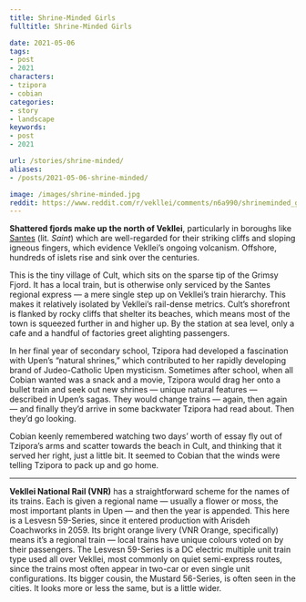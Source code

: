 ```yaml
---
title: Shrine-Minded Girls
fulltitle: Shrine-Minded Girls

date: 2021-05-06
tags:
- post
- 2021
characters:
- tzipora
- cobian
categories:
- story
- landscape
keywords:
- post
- 2021

url: /stories/shrine-minded/
aliases:
- /posts/2021-05-06-shrine-minded/

image: /images/shrine-minded.jpg
reddit: https://www.reddit.com/r/vekllei/comments/n6a990/shrineminded_girls/
---
```

**Shattered fjords make up the north of Vekllei**, particularly in boroughs like [Santes](/factbook/landscape/boroughs/santes/) (lit. *Saint*) which are well-regarded for their striking cliffs and sloping igneous fingers, which evidence Vekllei’s ongoing volcanism. Offshore, hundreds of islets rise and sink over the centuries.

This is the tiny village of Cult, which sits on the sparse tip of the Grimsy Fjord. It has a local train, but is otherwise only serviced by the Santes regional express — a mere single step up on Vekllei’s train hierarchy. This makes it relatively isolated by Vekllei’s rail-dense metrics. Cult’s shorefront is flanked by rocky cliffs that shelter its beaches, which means most of the town is squeezed further in and higher up. By the station at sea level, only a cafe and a handful of factories greet alighting passengers.

In her final year of secondary school, Tzipora had developed a fascination with Upen’s “natural shrines,” which contributed to her rapidly developing brand of Judeo-Catholic Upen mysticism. Sometimes after school, when all Cobian wanted was a snack and a movie, Tzipora would drag her onto a bullet train and seek out new shrines — unique natural features — described in Upen’s sagas. They would change trains — again, then again — and finally they’d arrive in some backwater Tzipora had read about. Then they’d go looking.

Cobian keenly remembered watching two days’ worth of essay fly out of Tzipora’s arms and scatter towards the beach in Cult, and thinking that it served her right, just a little bit. It seemed to Cobian that the winds were telling Tzipora to pack up and go home.

---
**Vekllei National Rail (VNR)** has a straightforward scheme for the names of its trains. Each is given a regional name — usually a flower or moss, the most important plants in Upen — and then the year is appended. This here is a Lesvesn 59-Series, since it entered production with Arisdeh Coachworks in 2059. Its bright orange livery (VNR Orange, specifically) means it’s a regional train — local trains have unique colours voted on by their passengers. The Lesvesn 59-Series is a DC electric multiple unit train type used all over Vekllei, most commonly on quiet semi-express routes, since the trains most often appear in two-car or even single unit configurations. Its bigger cousin, the Mustard 56-Series, is often seen in the cities. It looks more or less the same, but is a little wider.
